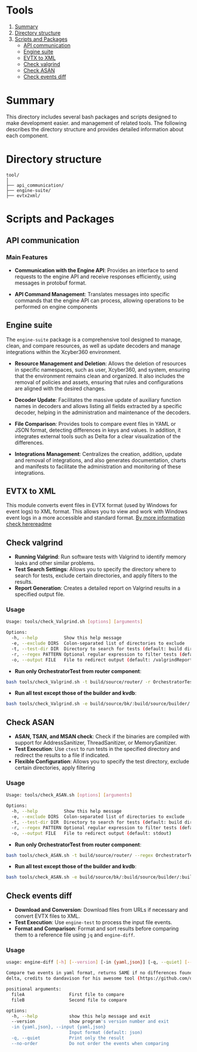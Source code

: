 # Tools

1. [Summary](#summary)
2. [Directory structure](#directory-structure)
3. [Scripts and Packages](#scripts-and-packages)
    - [API communication](#api-communication)
    - [Engine suite](#engine-suite)
    - [EVTX to XML](#evtx-to-xml)
    - [Check valgrind](#check-valgrind)
    - [Check ASAN](#check-asan)
    - [Check events diff](#check-events-diff)

# Summary

This directory includes several bash packages and scripts designed to make development easier.
and management of related tools. The following describes the directory structure and provides
detailed information about each component.

# Directory structure

```plaintext
tool/
│
├── api_communication/
├── engine-suite/
├── evtx2xml/
```

# Scripts and Packages

## API communication

### Main Features

- **Communication with the Engine API**:
    Provides an interface to send requests to the engine API and receive responses efficiently, using messages in protobuf format.

- **API Command Management**:
    Translates messages into specific commands that the engine API can process, allowing operations to be performed on engine components

## Engine suite

The `engine-suite` package is a comprehensive tool designed to manage, clean, and compare resources, as well as update decoders and manage integrations within the Xcyber360 environment.

- **Resource Management and Deletion**: Allows the deletion of resources in specific namespaces, such as user, Xcyber360, and system, ensuring that the environment remains clean and organized. It also includes the removal of policies and assets, ensuring that rules and configurations are aligned with the desired changes.

- **Decoder Update**: Facilitates the massive update of auxiliary function names in decoders and allows listing all fields extracted by a specific decoder, helping in the administration and maintenance of the decoders.

- **File Comparison**: Provides tools to compare event files in YAML or JSON format, detecting differences in keys and values. In addition, it integrates external tools such as Delta for a clear visualization of the differences.

- **Integrations Management**: Centralizes the creation, addition, update and removal of integrations, and also generates documentation, charts and manifests to facilitate the administration and monitoring of these integrations.

## EVTX to XML

This module converts event files in EVTX format (used by Windows for event logs) to XML format. This allows you to view and work with Windows event logs in a more accessible and standard format. [By more information check herereadme](./evtx2xml/README.md)

## Check valgrind

- **Running Valgrind**: Run software tests with Valgrind to identify memory leaks and other similar problems.
- **Test Search Settings**: Allows you to specify the directory where to search for tests, exclude certain directories, and apply filters to the results.
- **Report Generation**: Creates a detailed report on Valgrind results in a specified output file.

### Usage
```bash
Usage: tools/check_Valgrind.sh [options] [arguments]

Options:
  -h, --help          Show this help message
  -e, --exclude DIRS  Colon-separated list of directories to exclude
  -t, --test-dir DIR  Directory to search for tests (default: build directory)
  -r, --regex PATTERN Optional regular expression to filter tests (default: no filtering)
  -o, --output FILE   File to redirect output (default: /valgrindReport.log)
```

- **Run only OrchestratorTest from router component**:
```bash
bash tools/check_Valgrind.sh -t build/source/router/ -r OrchestratorTesterTest*
```

- **Run all test except those of the builder and kvdb**:
```bash
bash tools/check_Valgrind.sh -e build/source/bk/:build/source/builder/:build/source/kvdb/
```

## Check ASAN

- **ASAN, TSAN, and MSAN check**: Check if the binaries are compiled with support for AddressSanitizer, ThreadSanitizer, or MemorySanitizer.
- **Test Execution**: Use `ctest` to run tests in the specified directory and redirect the results to a file if indicated.
- **Flexible Configuration**: Allows you to specify the test directory, exclude certain directories, apply filtering

### Usage
```bash
Usage: tools/check_ASAN.sh [options] [arguments]

Options:
  -h, --help          Show this help message
  -e, --exclude DIRS  Colon-separated list of directories to exclude
  -t, --test-dir DIR  Directory to search for tests (default: build directory)
  -r, --regex PATTERN Optional regular expression to filter tests (default: no filtering)
  -o, --output FILE   File to redirect output (default: stdout)
```
- **Run only OrchestratorTest from router component**:
```bash
bash tools/check_ASAN.sh -t build/source/router/ --regex OrchestratorTest*
```
- **Run all test except those of the builder and kvdb**:
```bash
bash tools/check_ASAN.sh -e build/source/bk/:build/source/builder/:build/source/kvdb/
```


## Check events diff

- **Download and Conversion**: Download files from URLs if necessary and convert EVTX files to XML.
- **Test Execution**: Use `engine-test` to process the input file events.
- **Format and Comparison**: Format and sort results before comparing them to a reference file using `jq` and `engine-diff`.

### Usage

```bash
usage: engine-diff [-h] [--version] [-in {yaml,json}] [-q, --quiet] [--no-order] fileA fileB

Compare two events in yaml format, returns SAME if no differences found, DIFFERENT otherwise. The script loads the events, orders them and makes a diff using
delta, credits to dandavison for his awesome tool (https://github.com/dandavison/delta)

positional arguments:
  fileA                 First file to compare
  fileB                 Second file to compare

options:
  -h, --help            show this help message and exit
  --version             show program's version number and exit
  -in {yaml,json}, --input {yaml,json}
                        Input format (default: json)
  -q, --quiet           Print only the result
  --no-order            Do not order the events when comparing
```